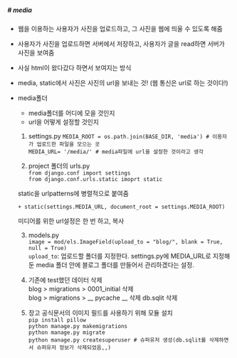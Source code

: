 ##### # media

* 웹을 이용하는 사용자가 사진을 업로드하고, 그 사진을 웹에 띄울 수 있도록 해줌
* 사용자가 사진을 업로드하면 서버에서 저장하고, 사용자가 글을 read하면 서버가 사진을 보여줌
* 사실 html이 왔다갔다 하면서 보여지는 방식
* media, static에서 사진은 사진의 url을 보내는 것! (웹 통신은 url로 하는 것이다!)
* media폴더

  * media폴더를 어디에 모을 것인지
  * url을 어떻게 설정할 것인지 

   1. settings.py
     `MEDIA_ROOT = os.path.join(BASE_DIR, 'media') # 이용자가 업로드한 파일을 모으는 곳` <br>
     `MEDIA_URL= '/media/' # media파일에 url을 설정한 것이라고 생각`

   2. project 폴더의 urls.py <br>
     `from django.conf import settings`<br>
     `from django.conf.urls.static imoprt static`<br>

     static을 urlpatterns에 병렬적으로 붙여줌
     
     `+ static(settings.MEDIA_URL, document_root = settings.MEDIA_ROOT)`

     미디어를 위한 url설정은 한 번 하고, 복사

   3. models.py <br>
     `image = mod/els.ImageField(upload_to = "blog/", blank = True, null = True)` <br>
     `upload_to`: 업로드할 폴더를 지정한다. settings.py에 MEDIA_URL로 지정해둔 media 폴더 안에 블로그 폴더를 만들어서 관리하겠다는 설정.

   4. 기존에 test했던 데이터 삭제 <br>
     blog > migrations > 0001_initial 삭제 <br>
     blog > migrations > __ pycache __ 삭제
     db.sqlit 삭제

  5. 장고 공식문서의 이미지 필드를 사용하기 위해 모듈 설치<br>
     `pip install pillow`<br>
     `python manage.py makemigrations`<br>
     `python manage.py migrate`<br>
     `python manage.py createsuperuser # 슈퍼유저 생성(db.sqlit를 삭제하면서 슈퍼유저 정보가 삭제되었음,,)`

